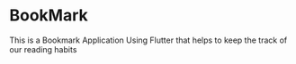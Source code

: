 # BookMark
This is a Bookmark Application Using Flutter that helps to keep the track of our reading habits

